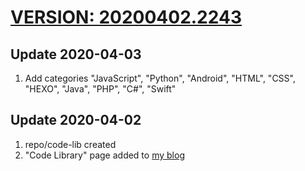 # [VERSION: 20200402.2243](//github.com/jinyaoMa/code-lib)

## Update 2020-04-03
1. Add categories "JavaScript", "Python", "Android", "HTML", "CSS", "HEXO", "Java", "PHP", "C#", "Swift"

## Update 2020-04-02
1. repo/code-lib created
2. "Code Library" page added to [my blog](//ma-jinyao.cn)
